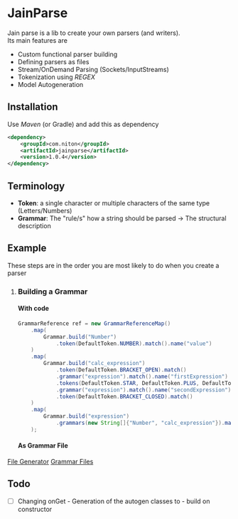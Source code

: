 # JainParse
Jain parse is a lib to create your own parsers (and writers).<br>
Its main features are
* Custom functional parser building
* Defining parsers as files
* Stream/OnDemand Parsing (Sockets/InputStreams)
* Tokenization using _REGEX_
* Model Autogeneration
## Installation
Use _Maven_ (or Gradle) and add this as dependency
```xml
<dependency>
    <groupId>com.niton</groupId>
    <artifactId>jainparse</artifactId>
    <version>1.0.4</version>
</dependency>
```
## Terminology
* **Token**: a single character or multiple characters of the same type (Letters/Numbers)
* **Grammar**: The "rule/s" how a string should be parsed -> The structural description

## Example
These steps are in the order you are most likely to do when you create a parser
1. ### Building a Grammar
    #### With code
    ```java
    GrammarReference ref = new GrammarReferenceMap()
        .map(
            Grammar.build("Number")
                .token(DefaultToken.NUMBER).match().name("value")
        )
        .map(
            Grammar.build("calc_expression")
                .token(DefaultToken.BRACKET_OPEN).match()
                .grammar("expression").match().name("firstExpression")
                .tokens(DefaultToken.STAR, DefaultToken.PLUS, DefaultToken.MINUS, DefaultToken.SLASH).matchAny().name("calculationType")
                .grammar("expression").match().name("secondExpression")
                .token(DefaultToken.BRACKET_CLOSED).match()
        )
        .map(
            Grammar.build("expression")
                .grammars(new String[]{"Number", "calc_expression"}).matchAny().name("content")
        );
    ```
   #### As Grammar File
   

[File Generator](https://github.com/nbrugger-tgm/JainParse/blob/master/FileGenerator.md)
[Grammar Files](https://github.com/nbrugger-tgm/JainParse/blob/master/GrammarFiles.md)

## Todo
- [ ] Changing onGet - Generation of the autogen classes to - build on constructor
